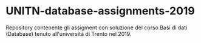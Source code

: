 # UNITN-database-assignments-2019
Repository contenente gli assigment con soluzione del corso Basi di dati (Database) tenuto all'università di Trento nel 2019.
